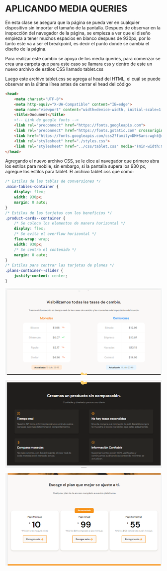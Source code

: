 # APLICANDO MEDIA QUERIES

En esta clase se asegura que la página se pueda ver en cualquier dispositivo sin importar el tamaño de la pantalla. Despues de observar en la inspección del navegador de la página, se empieza a ver que el diseño empieza a tener muchos espacios en blanco despues de 930px, por lo tanto este va a ser el breakpoint, es decir el punto donde se cambia el diseño de la página.

Para realizar este cambio se apoya de los media queries, para comenzar se crea una carpeta que para este caso se llamara css y dentro de este un nuevo archivo de estilos CSS llamado tablet.css

Luego este archivo tablet.css se agrega al head del HTML, el cuál se puede observar en la última línea antes de cerrar el head del código

~~~html
<head>
    <meta charset="UTF-8">
    <meta http-equiv="X-UA-Compatible" content="IE=edge">
    <meta name="viewport" content="width=device-width, initial-scale=1.0">
    <title>Document</title>
    <!-- Link de google fonts -->
    <link rel="preconnect" href="https://fonts.googleapis.com">
    <link rel="preconnect" href="https://fonts.gstatic.com" crossorigin>
    <link href="https://fonts.googleapis.com/css2?family=DM+Sans:wght@400;500;700&family=Inter:wght@300;500&display=swap" rel="stylesheet">
    <link rel="stylesheet" href="./styles.css">
    <link rel="stylesheet" href="../css/tablet.css" media="(min-width:930px)">
</head>
~~~

Agregando el nuevo archivo CSS, se le dice al navegador que primero abra los estilos para mobile, sin embargo, si la pantalla supera los 930 px, agregue los estilos para tablet. El archivo tablet.css que como:

~~~css
/* Estilos de las tablas de conversiones */
.main-tables-container {
    display: flex;
    width: 930px;
    margin: 0 auto;
}
/* Estilos de las tarjetas con los beneficios */
.product-cards--container {
    /* Se coloca los elementos de manera horizontal */
    display: flex;
    /* Se evita el overflow horizontal */
    flex-wrap: wrap;
    width: 930px;
    /* Se centra el contenido */
    margin: 0 auto;
}
/* Estilos para centrar las tarjetas de planes */
.plans-container--slider {
    justify-content: center;
}
~~~

![](../imagenes/img78.png)

![](../imagenes/img79.png)

![](../imagenes/img80.png)